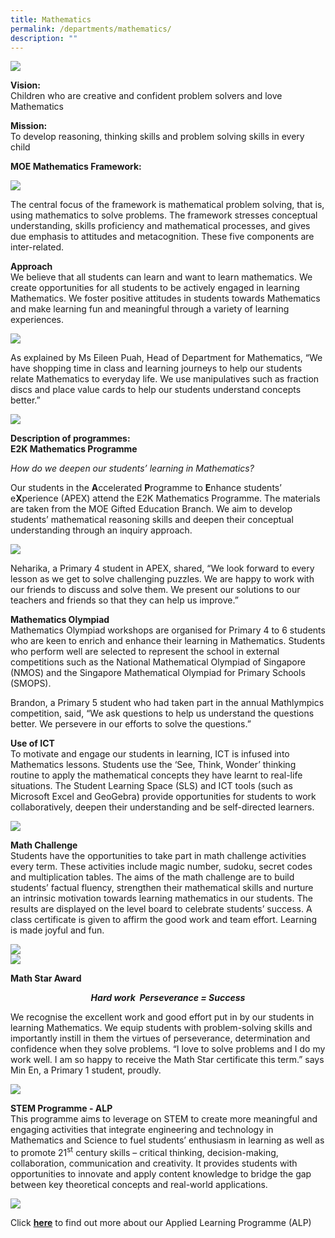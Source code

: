 ```yaml
---
title: Mathematics
permalink: /departments/mathematics/
description: ""
---
```

<img src="/images/Banner-photo.jpg">
<p><strong>Vision:<br /></strong>Children who are creative and confident problem solvers and love Mathematics</p>
<p><strong>Mission:<br /></strong>To develop reasoning, thinking skills and problem solving skills in every child</p>
<p><strong>MOE Mathematics Framework:</strong></p>
<img src="/images/Math-Framework.png">
<p>The central focus of the framework is mathematical problem solving, that is, using mathematics to solve problems. The framework stresses conceptual understanding, skills proficiency and mathematical processes, and gives due emphasis to attitudes and metacognition. These five components are inter-related.</p>
<p><strong>Approach<br /></strong>We believe that all students can learn and want to learn mathematics. We create opportunities for all students to be actively engaged in learning Mathematics. We foster positive attitudes in students towards Mathematics and make learning fun and meaningful through a variety of learning experiences.</p>
<img src="/images/math1.png">
<p>As explained by Ms Eileen Puah, Head of Department for Mathematics, &ldquo;We have shopping time in class and learning journeys to help our students relate Mathematics to everyday life. We use manipulatives such as fraction discs and place value cards to help our students understand concepts better.&rdquo;</p>
<img src="/images/math2.png">
<p><strong>Description of programmes:<br /></strong><strong>E2K Mathematics Programme</strong></p>
<p><em>How do we deepen our students&rsquo; learning in Mathematics?</em></p>
<p>Our students in the&nbsp;<strong>A</strong>ccelerated&nbsp;<strong>P</strong>rogramme to&nbsp;<strong>E</strong>nhance students&rsquo; e<strong>X</strong>perience (APEX) attend the E2K Mathematics Programme. The materials are taken from the MOE Gifted Education Branch. We aim to develop students&rsquo; mathematical reasoning skills and deepen their conceptual understanding through an inquiry approach.</p>
<img src="/images/Photo-3-2-2.jpg">
<p>Neharika, a Primary 4 student in APEX, shared, &ldquo;We look forward to every lesson as we get to solve challenging puzzles. We are happy to work with our friends to discuss and solve them. We present our solutions to our teachers and friends so that they can help us improve.&rdquo;</p>
<p><strong>Mathematics Olympiad<br /></strong>Mathematics Olympiad workshops are organised for Primary 4 to 6 students who are keen to enrich and enhance their learning in Mathematics. Students who perform well are selected to represent the school in external competitions such as the National Mathematical Olympiad of Singapore (NMOS) and the Singapore Mathematical Olympiad for Primary Schools (SMOPS).</p>
<p>Brandon, a Primary 5 student who had taken part in the annual Mathlympics competition, said, &ldquo;We ask questions to help us understand the questions better. We persevere in our efforts to solve the questions.&rdquo;</p>
<p><strong>Use of ICT<br /></strong>To motivate and engage our students in learning, ICT is infused into Mathematics lessons. Students use the &lsquo;See, Think, Wonder&rsquo; thinking routine to apply the mathematical concepts they have learnt to real-life situations. The Student Learning Space (SLS) and ICT tools (such as Microsoft Excel and GeoGebra) provide opportunities for students to work collaboratively, deepen their understanding and be self-directed learners.</p>
<img src="/images/New-Photo-3.jpg">
<p><strong>Math Challenge<br /></strong>Students have the opportunities to take part in math challenge activities every term. These activities include magic number, sudoku, secret codes and multiplication tables. The aims of the math challenge are to build students&rsquo; factual fluency, strengthen their mathematical skills and nurture an intrinsic motivation towards learning mathematics in our students. The results are displayed on the level board to celebrate students&rsquo; success. A class certificate is given to affirm the good work and team effort. Learning is made joyful and fun.</p>
<img src="/images/science10.png"><br>
<img src="/images/Photo6-1024x719.jpg">
<p><strong>Math Star Award</strong></p>
<p style="text-align: center;"><strong><em>Hard work&nbsp;</em><em>&nbsp;Perseverance = Success</em></strong></p>
<p>We recognise the excellent work and good effort put in by our students in learning Mathematics. We equip students with problem-solving skills and importantly instill in them the virtues of perseverance, determination and confidence when they solve problems. &ldquo;I love to solve problems and I do my work well. I am so happy to receive the Math Star certificate this term.&rdquo; says Min En, a Primary 1 student, proudly.</p>
<img src="/images/Photo-7-rotated.jpg">
<p><strong>STEM Programme - ALP<br /></strong>This programme aims to leverage on STEM to create more meaningful and engaging activities that integrate engineering and technology in Mathematics and Science to fuel students&rsquo; enthusiasm in learning as well as to promote 21<sup>st</sup>&nbsp;century skills &ndash; critical thinking, decision-making, collaboration, communication and creativity. It provides students with opportunities to innovate and apply content knowledge to bridge the gap between key theoretical concepts and real-world applications.</p>
<img src="/images/science11.png">
<p>Click&nbsp;<a href="/our-distinctive-programmes/learning-for-life-programme/"><strong>here</strong></a>&nbsp;to find out more about our Applied Learning Programme (ALP)</p>
